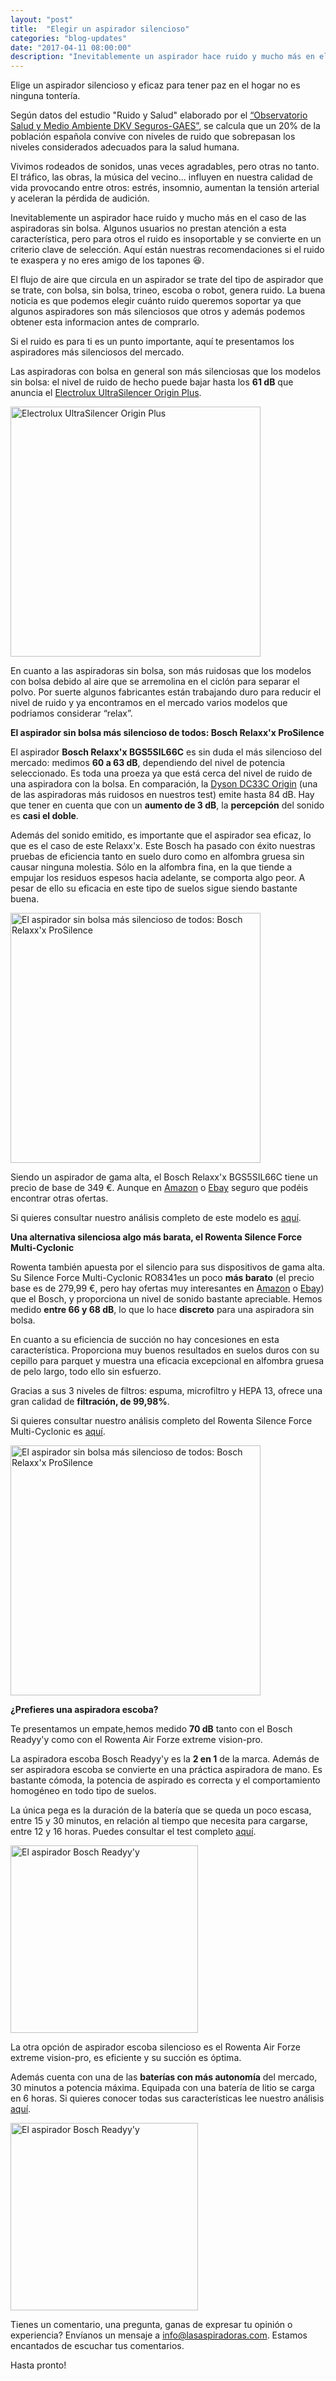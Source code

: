 ```yaml
---
layout: "post"
title:  "Elegir un aspirador silencioso"
categories: "blog-updates"
date: "2017-04-11 08:00:00"
description: "Inevitablemente un aspirador hace ruido y mucho más en el caso de las aspiradora sin bolsa. Algunos usuarios no prestan atención a esta característica, pero para otros es insoportable y se convierte en un criterio clave de selección."
---
```


Elige un aspirador silencioso y eficaz para tener paz en el hogar no es ninguna tontería.

Según datos del estudio "Ruido y Salud" elaborado por el <a href="http://ecodes.org/salud-y-medio-ambiente-ecodes/observatorio-dkv-salud-y-medio-ambiente-2011-2012#.WOzf69Lyg2w">“Observatorio Salud y Medio Ambiente DKV Seguros-GAES”</a>, se calcula que un 20% de la población española convive con niveles de ruido que sobrepasan los niveles considerados adecuados para la salud humana.  

Vivimos rodeados de sonidos, unas veces agradables, pero otras no tanto. El tráfico, las obras, la música del vecino... influyen en nuestra calidad de vida provocando entre otros: estrés, insomnio, aumentan la tensión arterial y aceleran la pérdida de audición.

Inevitablemente un aspirador hace ruido y mucho más en el caso de las aspiradoras sin bolsa. Algunos usuarios no prestan atención a esta característica, pero para otros el ruido es insoportable y se convierte en un criterio clave de selección. Aquí están nuestras recomendaciones si el ruido te exaspera y no eres amigo de los tapones 😆.

El flujo de aire que circula en un aspirador se trate del tipo de aspirador que se trate, con bolsa, sin bolsa, trineo, escoba o robot, genera ruido. La buena noticia es que podemos elegir cuánto ruido queremos soportar ya que algunos aspiradores son más silenciosos que otros y además podemos obtener esta informacion antes de comprarlo.

Si el ruido es para ti es un punto importante, aquí te presentamos los aspiradores más silenciosos del mercado.

Las aspiradoras con bolsa en general son más silenciosas que los modelos sin bolsa: el nivel de ruido de hecho puede bajar hasta los **61 dB** que anuncia el <a onclick="ga('send', 'event', '{{ page.categories }}', 'goToAmazon', '{{ page.model }}')" href="http://amzn.to/2p0FljU">Electrolux UltraSilencer Origin Plus</a>.

<div class="text-center">
  <img src="{{ site.url }}/assets/img/varias/electrolux-ultrasilencer-origin-plus.jpg" width="400" height="auto" alt="Electrolux UltraSilencer Origin Plus">
</div>

En cuanto a las aspiradoras sin bolsa, son más ruidosas que los modelos con bolsa debido al aire que se arremolina en el ciclón para separar el polvo. Por suerte algunos fabricantes están trabajando duro para reducir el nivel de ruido y ya encontramos en el mercado varios modelos que podriamos considerar “relax”.

 **El aspirador sin bolsa más silencioso de todos: Bosch Relaxx'x ProSilence**

El aspirador **Bosch Relaxx'x BGS5SIL66C** es sin duda el más silencioso del mercado: medimos **60 a 63 dB**, dependiendo del nivel de potencia seleccionado. Es toda una proeza ya que está cerca del nivel de ruido de una aspiradora con la bolsa. En comparación, la [Dyson DC33C Origin](http://www.lasaspiradoras.com/test-dyson-dc33c-origin/) (una de las aspiradoras más ruidosos en nuestros test) emite hasta 84 dB. Hay que tener en cuenta que con un **aumento de 3 dB**, la **percepción** del sonido es **casi el doble**.

Además del sonido emitido, es importante que el aspirador sea eficaz, lo que es el caso de este Relaxx'x. Este Bosch ha pasado con éxito nuestras pruebas de eficiencia tanto en suelo duro como en alfombra gruesa sin causar ninguna molestia. Sólo en la alfombra fina, en la que tiende a empujar los residuos espesos hacia adelante, se comporta algo peor. A pesar de ello su eficacia en este tipo de suelos sigue siendo bastante buena.

<div class="text-center">
  <img src="{{ site.url }}/assets/img/BoschBGS5SIL66BRelaxx'xProSilence/Bosch-BGS5SIL66B-Relaxx'x-ProSilence-accesorios.jpg" width="400" height="auto" alt="El aspirador sin bolsa más silencioso de todos: Bosch Relaxx'x ProSilence">
</div>

Siendo un aspirador de gama alta, el Bosch Relaxx'x BGS5SIL66C tiene un precio de base de 349 €. Aunque en <a onclick="ga('send', 'event', '{{ page.categories }}', 'goToAmazon', '{{ page.model }}')"  href="{{ page.link }}">Amazon</a>
 o <a onclick="ga('send', 'event', '{{ page.categories }}', 'goToEbay', '{{ page.model }}')" href="{{ page.link-ebay }}">Ebay</a> seguro que podéis encontrar otras ofertas.

Si quieres consultar nuestro análisis completo de este modelo es [aquí](http://www.lasaspiradoras.com/test-bosch-bgs5sil66b-relaxx-prosilence/).

 **Una alternativa silenciosa algo más barata, el Rowenta Silence Force Multi-Cyclonic**

Rowenta también apuesta por el silencio para sus dispositivos de gama alta. Su Silence Force Multi-Cyclonic RO8341es un poco **más barato** (el precio base es de 279,99 €, pero hay ofertas muy interesantes en <a onclick="ga('send', 'event', '{{ page.categories }}', 'goToAmazon', '{{ page.model }}')" href="{{ page.link }}">Amazon</a>
 o <a onclick="ga('send', 'event', '{{ page.categories }}', 'goToEbay', '{{ page.model }}')" href="{{ page.link-ebay }}">Ebay</a>) que el Bosch, y proporciona un nivel de sonido bastante apreciable. Hemos medido **entre 66 y 68 dB**, lo que lo hace **discreto** para una aspiradora sin bolsa.

En cuanto a su eficiencia de succión no hay concesiones en esta característica. Proporciona muy buenos resultados en suelos duros con su cepillo para parquet y muestra una eficacia excepcional en alfombra gruesa de pelo largo, todo ello sin esfuerzo.

Gracias a sus 3 niveles de filtros: espuma, microfiltro y HEPA 13, ofrece una gran calidad de **filtración, de 99,98%**.

Si quieres consultar nuestro análisis completo del Rowenta Silence Force Multi-Cyclonic es [aquí](http://www.lasaspiradoras.com/test-rowenta-silenceforce-multi-ciclonic-RO8341/).

<div class="text-center">
  <img src="{{ site.url }}/assets/img/Rowenta-RO8314EA/Rowenta-RO8314EA-frente.jpg" width="400" height="auto" alt="El aspirador sin bolsa más silencioso de todos: Bosch Relaxx'x ProSilence">
</div>

 **¿Prefieres una aspiradora escoba?**

Te presentamos un empate,hemos medido **70 dB** tanto con el Bosch Readyy'y como con el Rowenta Air Forze extreme vision-pro.

La aspiradora escoba Bosch Readyy'y es la **2 en 1** de la marca. Además de ser aspiradora escoba se convierte en una práctica aspiradora de mano. Es bastante cómoda, la potencia de aspirado es correcta y el comportamiento homogéneo en todo tipo de suelos.

La única pega es la duración de la batería que se queda un poco escasa, entre 15 y 30 minutos, en relación al tiempo que necesita para cargarse, entre 12 y 16 horas.
Puedes consultar el test completo [aquí](http://www.lasaspiradoras.com/test-bosch-readyyy/).

<div class="text-center">
  <img src="{{ site.url }}/assets/img/Bosch Readyyy/test-bosch-readyyy-de-pie.jpg" width="300" height="auto" alt="El aspirador Bosch Readyy'y">
</div>

La otra opción de aspirador escoba silencioso es el Rowenta Air Forze extreme vision-pro, es eficiente y su succión es óptima.

Además cuenta con una de las **baterías con más autonomía** del mercado, 30 minutos a potencia máxima. Equipada con una batería de litio se carga en 6 horas.
Si quieres conocer todas sus características lee nuestro análisis [aquí](http://www.lasaspiradoras.com/test-Rowenta-airforzeextreme-25-2v-vision-pro/).

<div class="text-center">
  <img src="{{ site.url }}/assets/img/Rowenta-airforzeextreme/Rowenta-airforzeextreme-frontal.jpg" width="300" height="auto" alt="El aspirador Bosch Readyy'y">
</div>

Tienes un comentario, una pregunta, ganas de expresar tu opinión o experiencia? Envíanos un mensaje a info@lasaspiradoras.com. Estamos encantados de escuchar tus comentarios.

Hasta pronto!
